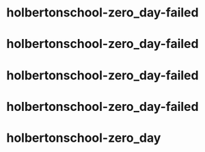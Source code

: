 # holbertonschool-zero_day-failed
# holbertonschool-zero_day-failed
# holbertonschool-zero_day-failed
# holbertonschool-zero_day-failed
# holbertonschool-zero_day
